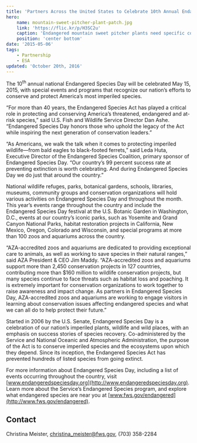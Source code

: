 ```yaml
---
title: 'Partners Across the United States to Celebrate 10th Annual Endangered Species Day'
hero:
    name: mountain-sweet-pitcher-plant-patch.jpg
    link: 'https://flic.kr/p/H3SC2u'
    caption: 'Endangered mountain sweet pitcher plants need specific conditions to survive. Photo by Gary Peeples, USFWS.'
    position: 'center bottom'
date: '2015-05-06'
tags:
    - Partnership
    - ESA
updated: 'October 20th, 2016'
---
```


The 10<sup>th</sup> annual national Endangered Species Day will be celebrated May 15, 2015, with special events and programs that recognize our nation’s efforts to conserve and protect America’s most imperiled species.

“For more than 40 years, the Endangered Species Act has played a critical role in protecting and conserving America’s threatened, endangered and at-risk species,” said U.S. Fish and Wildlife Service Director Dan Ashe. “Endangered Species Day honors those who uphold the legacy of the Act while inspiring the next generation of conservation leaders.”

“As Americans, we walk the talk when it comes to protecting imperiled wildlife—from bald eagles to black-footed ferrets,” said Leda Huta, Executive Director of the Endangered Species Coalition, primary sponsor of Endangered Species Day. “Our country’s 99 percent success rate at preventing extinction is worth celebrating. And during Endangered Species Day we do just that around the country.”

National wildlife refuges, parks, botanical gardens, schools, libraries, museums, community groups and conservation organizations will hold various activities on Endangered Species Day and throughout the month. This year’s events range throughout the country and include the Endangered Species Day festival at the U.S. Botanic Garden in Washington, D.C., events at our country’s iconic parks, such as Yosemite and Grand Canyon National Parks, habitat restoration projects in California, New Mexico, Oregon, Colorado and Wisconsin, and special programs at more than 100 zoos and aquariums across the country.

“AZA-accredited zoos and aquariums are dedicated to providing exceptional care to animals, as well as working to save species in their natural ranges,” said AZA President & CEO Jim Maddy. “AZA-accredited zoos and aquariums support more than 2,450 conservation projects in 127 countries, contributing more than $160 million to wildlife conservation projects, but many species continue to face threats such as habitat loss and poaching. It is extremely important for conservation organizations to work together to raise awareness and impact change. As partners in Endangered Species Day, AZA-accredited zoos and aquariums are working to engage visitors in learning about conservation issues affecting endangered species and what we can all do to help protect their future.”

Started in 2006 by the U.S. Senate, Endangered Species Day is a celebration of our nation’s imperiled plants, wildlife and wild places, with an emphasis on success stories of species recovery. Co-administered by the Service and National Oceanic and Atmospheric Administration, the purpose of the Act is to conserve imperiled species and the ecosystems upon which they depend. Since its inception, the Endangered Species Act has prevented hundreds of listed species from going extinct.

For more information about Endangered Species Day, including a list of events occurring throughout the country, visit [www.endangeredspeciesday.org](http://www.endangeredspeciesday.org). Learn more about the Service’s Endangered Species program, and explore what endangered species are near you at [www.fws.gov/endangered](http://www.fws.gov/endangered).

## Contact

Christina Meister, [christina_meister@fws.gov](mailto:christina_meister@fws.gov), (703) 358-2284
